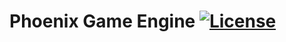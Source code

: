 # Phoenix Game Engine [![License](https://img.shields.io/github/license/TheCherno/Hazel.svg)](https://github.com/TheCherno/Hazel/blob/master/LICENSE)
